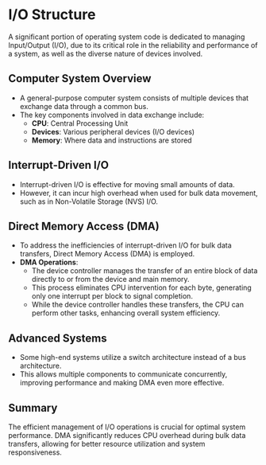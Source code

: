 # I/O Structure

A significant portion of operating system code is dedicated to managing Input/Output (I/O), due to its critical role in the reliability and performance of a system, as well as the diverse nature of devices involved.

## Computer System Overview

- A general-purpose computer system consists of multiple devices that exchange data through a common bus.
- The key components involved in data exchange include:
  - **CPU**: Central Processing Unit
  - **Devices**: Various peripheral devices (I/O devices)
  - **Memory**: Where data and instructions are stored

## Interrupt-Driven I/O

- Interrupt-driven I/O is effective for moving small amounts of data.
- However, it can incur high overhead when used for bulk data movement, such as in Non-Volatile Storage (NVS) I/O.

## Direct Memory Access (DMA)

- To address the inefficiencies of interrupt-driven I/O for bulk data transfers, Direct Memory Access (DMA) is employed.
- **DMA Operations**:
  - The device controller manages the transfer of an entire block of data directly to or from the device and main memory.
  - This process eliminates CPU intervention for each byte, generating only one interrupt per block to signal completion.
  - While the device controller handles these transfers, the CPU can perform other tasks, enhancing overall system efficiency.

## Advanced Systems

- Some high-end systems utilize a switch architecture instead of a bus architecture.
- This allows multiple components to communicate concurrently, improving performance and making DMA even more effective.

## Summary

The efficient management of I/O operations is crucial for optimal system performance. DMA significantly reduces CPU overhead during bulk data transfers, allowing for better resource utilization and system responsiveness.

